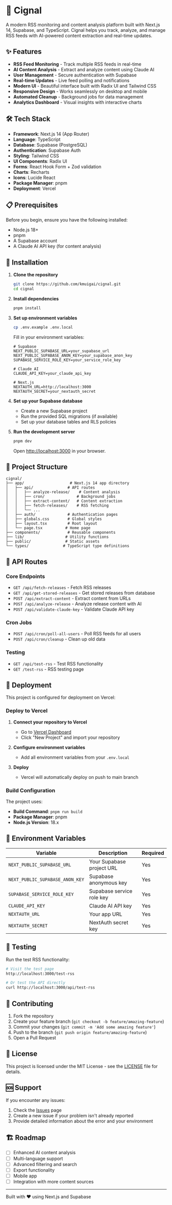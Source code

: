 # 🎯 Cignal

A modern RSS monitoring and content analysis platform built with Next.js 14, Supabase, and TypeScript. Cignal helps you track, analyze, and manage RSS feeds with AI-powered content extraction and real-time updates.

## ✨ Features

- **RSS Feed Monitoring** - Track multiple RSS feeds in real-time
- **AI Content Analysis** - Extract and analyze content using Claude AI
- **User Management** - Secure authentication with Supabase
- **Real-time Updates** - Live feed polling and notifications
- **Modern UI** - Beautiful interface built with Radix UI and Tailwind CSS
- **Responsive Design** - Works seamlessly on desktop and mobile
- **Automated Cleanup** - Background jobs for data management
- **Analytics Dashboard** - Visual insights with interactive charts

## 🛠️ Tech Stack

- **Framework**: Next.js 14 (App Router)
- **Language**: TypeScript
- **Database**: Supabase (PostgreSQL)
- **Authentication**: Supabase Auth
- **Styling**: Tailwind CSS
- **UI Components**: Radix UI
- **Forms**: React Hook Form + Zod validation
- **Charts**: Recharts
- **Icons**: Lucide React
- **Package Manager**: pnpm
- **Deployment**: Vercel

## 📋 Prerequisites

Before you begin, ensure you have the following installed:

- Node.js 18+ 
- pnpm
- A Supabase account
- A Claude AI API key (for content analysis)

## 🚀 Installation

1. **Clone the repository**
   ```bash
   git clone https://github.com/kmuigai/cignal.git
   cd cignal
   ```

2. **Install dependencies**
   ```bash
   pnpm install
   ```

3. **Set up environment variables**
   ```bash
   cp .env.example .env.local
   ```
   
   Fill in your environment variables:
   ```env
   # Supabase
   NEXT_PUBLIC_SUPABASE_URL=your_supabase_url
   NEXT_PUBLIC_SUPABASE_ANON_KEY=your_supabase_anon_key
   SUPABASE_SERVICE_ROLE_KEY=your_service_role_key
   
   # Claude AI
   CLAUDE_API_KEY=your_claude_api_key
   
   # Next.js
   NEXTAUTH_URL=http://localhost:3000
   NEXTAUTH_SECRET=your_nextauth_secret
   ```

4. **Set up your Supabase database**
   - Create a new Supabase project
   - Run the provided SQL migrations (if available)
   - Set up your database tables and RLS policies

5. **Run the development server**
   ```bash
   pnpm dev
   ```

   Open [http://localhost:3000](http://localhost:3000) in your browser.

## 📁 Project Structure

```
cignal/
├── app/                    # Next.js 14 app directory
│   ├── api/               # API routes
│   │   ├── analyze-release/    # Content analysis
│   │   ├── cron/              # Background jobs
│   │   ├── extract-content/   # Content extraction
│   │   ├── fetch-releases/    # RSS fetching
│   │   └── ...
│   ├── auth/              # Authentication pages
│   ├── globals.css        # Global styles
│   ├── layout.tsx         # Root layout
│   └── page.tsx          # Home page
├── components/            # Reusable components
├── lib/                  # Utility functions
├── public/               # Static assets
└── types/               # TypeScript type definitions
```

## 🔧 API Routes

### Core Endpoints

- `GET /api/fetch-releases` - Fetch RSS releases
- `GET /api/get-stored-releases` - Get stored releases from database
- `POST /api/extract-content` - Extract content from URLs
- `POST /api/analyze-release` - Analyze release content with AI
- `POST /api/validate-claude-key` - Validate Claude API key

### Cron Jobs

- `POST /api/cron/poll-all-users` - Poll RSS feeds for all users
- `POST /api/cron/cleanup` - Clean up old data

### Testing

- `GET /api/test-rss` - Test RSS functionality
- `GET /test-rss` - RSS testing page

## 🚀 Deployment

This project is configured for deployment on Vercel:

### Deploy to Vercel

1. **Connect your repository to Vercel**
   - Go to [Vercel Dashboard](https://vercel.com/dashboard)
   - Click "New Project" and import your repository

2. **Configure environment variables**
   - Add all environment variables from your `.env.local`

3. **Deploy**
   - Vercel will automatically deploy on push to main branch

### Build Configuration

The project uses:
- **Build Command**: `pnpm run build`
- **Package Manager**: pnpm
- **Node.js Version**: 18.x

## 🔐 Environment Variables

| Variable | Description | Required |
|----------|-------------|----------|
| `NEXT_PUBLIC_SUPABASE_URL` | Your Supabase project URL | Yes |
| `NEXT_PUBLIC_SUPABASE_ANON_KEY` | Supabase anonymous key | Yes |
| `SUPABASE_SERVICE_ROLE_KEY` | Supabase service role key | Yes |
| `CLAUDE_API_KEY` | Claude AI API key | Yes |
| `NEXTAUTH_URL` | Your app URL | Yes |
| `NEXTAUTH_SECRET` | NextAuth secret key | Yes |

## 🧪 Testing

Run the test RSS functionality:

```bash
# Visit the test page
http://localhost:3000/test-rss

# Or test the API directly
curl http://localhost:3000/api/test-rss
```

## 🤝 Contributing

1. Fork the repository
2. Create your feature branch (`git checkout -b feature/amazing-feature`)
3. Commit your changes (`git commit -m 'Add some amazing feature'`)
4. Push to the branch (`git push origin feature/amazing-feature`)
5. Open a Pull Request

## 📝 License

This project is licensed under the MIT License - see the [LICENSE](LICENSE) file for details.

## 🆘 Support

If you encounter any issues:

1. Check the [Issues](https://github.com/kmuigai/cignal/issues) page
2. Create a new issue if your problem isn't already reported
3. Provide detailed information about the error and your environment

## 🏗️ Roadmap

- [ ] Enhanced AI content analysis
- [ ] Multi-language support
- [ ] Advanced filtering and search
- [ ] Export functionality
- [ ] Mobile app
- [ ] Integration with more content sources

---

Built with ❤️ using Next.js and Supabase